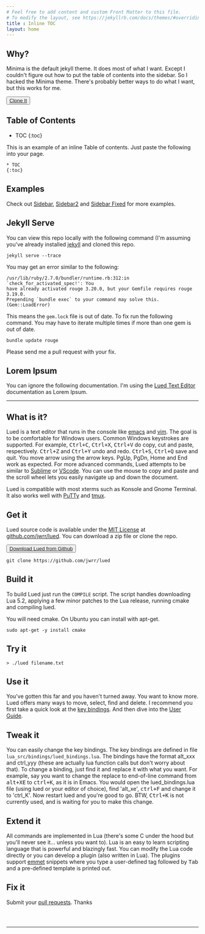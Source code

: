 ```yaml
---
# Feel free to add content and custom Front Matter to this file.
# To modify the layout, see https://jekyllrb.com/docs/themes/#overriding-theme-defaults
title : Inline TOC
layout: home
---
```


Why?
----

Minima is the default jekyll theme.  It does most of what I want. Except I
couldn't figure out how to put the table of contents into the sidebar.  So
I hacked the Minima theme.  There's probably better ways to do what I want,
but this works for me.

<button class="favorite styled" type="button">
  <a href="https://github.com/jwrr/minima-sidebar">Clone It</a>
</button>

Table of Contents
-----------------
* TOC
{:toc}

This is an example of an inline Table of contents.  Just paste the following 
into your page.

```
* TOC
{:toc}
```

Examples
--------
Check out [Sidebar](/sidebar-toc), [Sidebar2](/sidebar-toc2) and [Sidebar Fixed](/sidebar-fixed) for more 
examples.

Jekyll Serve
------------

You can view this repo locally with the following command (I'm assuming you've
already installed [jekyll](https://jekyllrb.com/docs/) and cloned this repo.

```
jekyll serve --trace
```

You may get an error similar to the following:

```
/usr/lib/ruby/2.7.0/bundler/runtime.rb:312:in `check_for_activated_spec!': You 
have already activated rouge 3.20.0, but your Gemfile requires rouge 3.19.0. 
Prepending `bundle exec` to your command may solve this. (Gem::LoadError)
```

This means the `gem.lock` file is out of date.  To fix run the following 
command.  You may have to iterate multiple times if more than one gem is 
out of date.

```
bundle update rouge
```

Please send me a pull request with your fix.


Lorem Ipsum
-----------

You can ignore the following documentation.  I'm using the
[Lued Text Editor](https://jwrr.github.io/lued/)
documentation as Lorem Ipsum.


<hr>


What is it?
-----------

Lued is a text editor that runs in the console like [emacs](https://www.gnu.org/software/emacs/)
and [vim](https://www.vim.org/).  The goal is to be comfortable 
for Windows users.  Common Windows keystrokes are supported.  For example,
<kbd>Ctrl+C</kbd>, <kbd>Ctrl+X</kbd>, <kbd>Ctrl+V</kbd> do copy, cut and paste, 
respectively. <kbd>Ctrl+Z</kbd> and <kbd>Ctrl+Y</kbd> undo and redo. 
<kbd>Ctrl+S</kbd>, <kbd>Ctrl+Q</kbd> save and quit. You move arrow using the 
arrow keys. PgUp, PgDn, Home and End work as expected. For more advanced 
commands, Lued attempts to be similar to [Sublime](https://www.sublimetext.com/)
or [VScode](https://code.visualstudio.com/).  You can use the
mouse to copy and paste and the scroll wheel lets you easily navigate up
and down the document.
 
Lued is compatible with most xterms such as Konsole and Gnome Terminal. It also
works well with [PuTTy](https://www.chiark.greenend.org.uk/~sgtatham/putty/)
and [tmux](https://github.com/tmux/tmux).


Get it
------

Lued source code is available under the [MIT License](https://opensource.org/licenses/MIT)
at [github.com/jwrr/lued](http://github.com/jwrr/lued).  You can download a zip file or 
clone the repo.

<button class="favorite styled" type="button">
  <a href="https://github.com/jwrr/lued/archive/master.zip">Download Lued from Github</a>
</button>

```
git clone https://github.com/jwrr/lued
```

Build it
--------

To build Lued just run the <code>COMPILE</code> script.  The script handles downloading Lua 5.2, applying
a few minor patches to the Lua release, running cmake and compiling lued.

You will need cmake.  On Ubuntu you can install with apt-get.

```
sudo apt-get -y install cmake
```

Try it
------

```
> ./lued filename.txt
```


Use it
------

You've gotten this far and you haven't turned away.  You want to know more.
Lued offers many ways to move, select, find and delete. I recommend you first
take a quick look at the [key bindings](/bindings).  And then dive into the
[User Guide](/ug).


Tweak it
-----------------------

You can easily change the key bindings.  The key bindings are defined in file
`lua_src/bindings/lued_bindings.lua`.  The bindings have the format alt_xxx and
ctrl_yyy (these are actually lua function calls but don't worry about that).  To 
change a binding, just find it and replace it with what you want.  For example,
say you want to change the replace to end-of-line command from <kbd>alt+XE</kbd> to
<kbd>ctrl+K</kbd>, as it is in Emacs.  You would open the lued_bindings.lua file
(using lued or your editor of choice), find 'alt_xe', <kbd>ctrl+F</kbd> and change
it to 'ctrl_K'.  Now restart lued and you're good to go. BTW, <kbd>Ctrl+K</kbd>
is not currently used, and is waiting for you to make this change.


Extend it
---------

All commands are implemented in Lua (there's some C under the hood but you'll 
never see it... unless you want to).  Lua is an easy to learn scripting language that
is powerful and blazingly fast.  You can modify the Lua code directly or you 
can develop a plugin (also written in Lua).  The plugins support 
[emmet](https://emmet.io/) snippets where you type a user-defined tag followed 
by <kbd>Tab</kbd> and a pre-defined template is printed out.


Fix it
------

Submit your [pull requests](https://github.com/jwrr/lued/pulls). Thanks


<hr style="margin-top:4em;">







